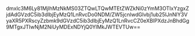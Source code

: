 dmxlc3M6Ly81MjlhMzNkMS03ZTQwLTQwMTEtZWZkNi0zYmM3OTIxYzgxZjdAdGVzdC5ib3dlbjEyMzQ1LnRvcDo0NDM/ZW5jcnlwdGlvbj1ub25lJnNlY3VyaXR5PXRscyZzbmk9dGVzdC5ib3dlbjEyMzQ1LnRvcCZ0eXBlPXdzJnBhdGg9MTgxJTIwNjM2NiUyMDExNDYjQ0YlMkJWTEVTUw==
